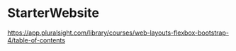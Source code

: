# StarterWebsite


https://app.pluralsight.com/library/courses/web-layouts-flexbox-bootstrap-4/table-of-contents
